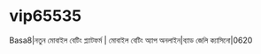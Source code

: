 # vip65535
Basa8|নতুন মোবাইল বেটিং প্ল্যাটফর্ম | মোবাইল বেটিং অ্যাপ অনলাইন|ব্যাড জেলি ক্যাসিনো|0620
